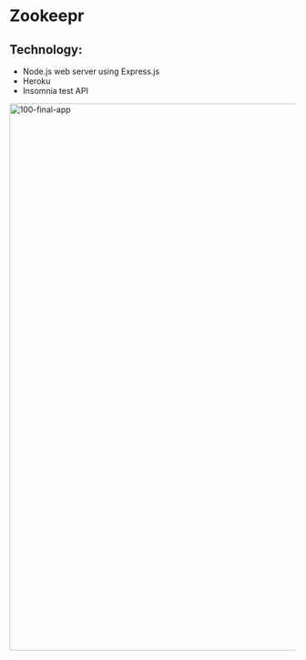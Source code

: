 # Zookeepr


## Technology:
- Node.js web server using Express.js
- Heroku 
- Insomnia test API


<img width="960" alt="100-final-app" src="https://user-images.githubusercontent.com/80685266/157109228-5481e6cd-0190-4a7e-adfe-8e78e8edd05a.png">
